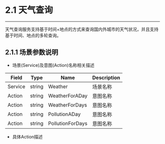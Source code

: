 # 2.1 天气查询

---

天气查询服务支持基于时间+地点的方式来查询国内外城市的天气状况，并且支持基于时间、地点的多轮查询。

## 2.1.1 场景参数说明

* 场景\(Service\)及意图\(Action\)名称相关描述

| Field | Type | Name | Description |
| --- | --- | --- | --- |
| Service | string | Weather | 场景名称 |
| Action | string | WeatherForADay| 意图名称 |
| Action | string | WeatherForDays| 意图名称 |
| Action | string | PollutionADay| 意图名称 |
| Action | string |PollutionForDays | 意图名称 |



* 具体Action描述


